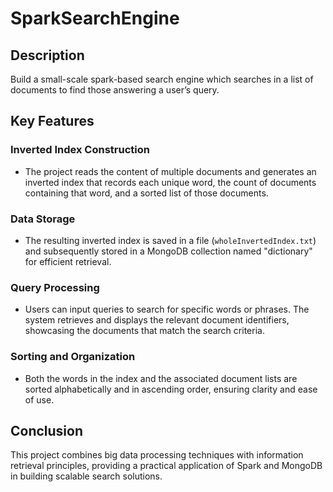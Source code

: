 # SparkSearchEngine

## Description

Build a small-scale spark-based search engine which searches in a list of documents to find those answering a user’s query. 


## Key Features

### Inverted Index Construction
- The project reads the content of multiple documents and generates an inverted index that records each unique word, the count of documents containing that word, and a sorted list of those documents.

### Data Storage
- The resulting inverted index is saved in a file (`wholeInvertedIndex.txt`) and subsequently stored in a MongoDB collection named "dictionary" for efficient retrieval.

### Query Processing
- Users can input queries to search for specific words or phrases. The system retrieves and displays the relevant document identifiers, showcasing the documents that match the search criteria.

### Sorting and Organization
- Both the words in the index and the associated document lists are sorted alphabetically and in ascending order, ensuring clarity and ease of use.

## Conclusion
This project combines big data processing techniques with information retrieval principles, providing a practical application of Spark and MongoDB in building scalable search solutions.

